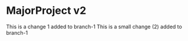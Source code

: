 # MajorProject v2
This is a change 1 added to branch-1
This is a small change (2) added to branch-1
